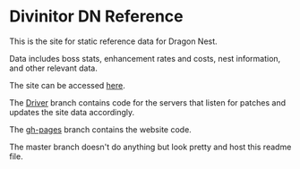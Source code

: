 # Divinitor DN Reference

This is the site for static reference data for Dragon Nest.

Data includes boss stats, enhancement rates and costs, nest information, and other relevant data.

The site can be accessed [here](http://reference.dn.divinitor.com).

The [Driver](https://github.com/vincentzhang96/reference.dn.divinitor.com/tree/driver) branch contains code for the servers that listen for patches and updates the site data accordingly.

The [gh-pages](https://github.com/vincentzhang96/reference.dn.divinitor.com/tree/gh-pages) branch contains the website code.

The master branch doesn't do anything but look pretty and host this readme file.
